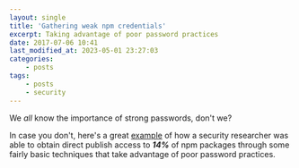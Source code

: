 ```yaml
---
layout: single
title: 'Gathering weak npm credentials'
excerpt: Taking advantage of poor password practices
date: 2017-07-06 10:41
last_modified_at: 2023-05-01 23:27:03
categories:
    - posts
tags:
    - posts
    - security
---
```


We _all_ know the importance of strong passwords, don't we?

In case you don't, here's a great
[example](https://github.com/ChALkeR/notes/blob/master/Gathering-weak-npm-credentials.md)
of how a security researcher was able to
obtain direct publish access to **_14%_** of npm packages through some fairly
basic techniques that take advantage of poor password practices.
